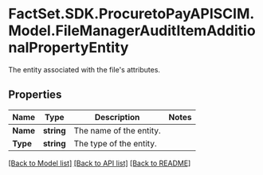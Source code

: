 # FactSet.SDK.ProcuretoPayAPISCIM.Model.FileManagerAuditItemAdditionalPropertyEntity
The entity associated with the file's attributes.

## Properties

Name | Type | Description | Notes
------------ | ------------- | ------------- | -------------
**Name** | **string** | The name of the entity. | 
**Type** | **string** | The type of the entity. | 

[[Back to Model list]](../README.md#documentation-for-models) [[Back to API list]](../README.md#documentation-for-api-endpoints) [[Back to README]](../README.md)

